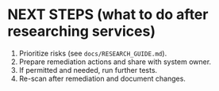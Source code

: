 # NEXT STEPS (what to do after researching services)

1. Prioritize risks (see `docs/RESEARCH_GUIDE.md`).
2. Prepare remediation actions and share with system owner.
3. If permitted and needed, run further tests.
4. Re-scan after remediation and document changes.
